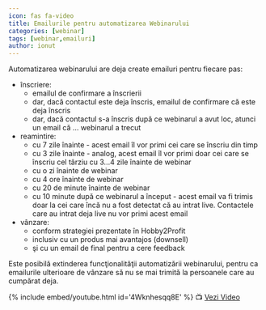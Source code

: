 ```yaml
---
icon: fas fa-video
title: Emailurile pentru automatizarea Webinarului
categories: [webinar]
tags: [webinar,emailuri]
author: ionut
---
```


Automatizarea webinarului are deja create emailuri pentru fiecare pas:
* înscriere:
  * emailul de confirmare a înscrierii
  * dar, dacă contactul este deja înscris, emailul de confirmare că este deja înscris
  * dar, dacă contactul s-a înscris după ce webinarul a avut loc, atunci un email că ... webinarul a trecut
* reamintire:
  * cu 7 zile înainte - acest email îl vor primi cei care se înscriu din timp
  * cu 3 zile înainte - analog, acest email îl vor primi doar cei care se înscriu cel târziu cu 3...4 zile înainte de webinar
  * cu o zi înainte de webinar
  * cu 4 ore înainte de webinar
  * cu 20 de minute înainte de webinar
  * cu 10 minute după ce webinarul a început - acest email va fi trimis doar la cei care încă nu a fost detectat că au intrat live. Contactele care au intrat deja live nu vor primi acest email
* vânzare:
  * conform strategiei prezentate în Hobby2Profit
  * inclusiv cu un produs mai avantajos (downsell)
  * şi cu un email de final pentru a cere feedback

Este posibilă extinderea funcţionalităţii automatizării webinarului, pentru ca emailurile ulterioare de vânzare să nu se mai trimită la persoanele care au cumpărat deja.

{% include embed/youtube.html id='4Wknhesqq8E' %}
📺 [Vezi Video](https://www.youtube.com/watch?v=4Wknhesqq8E)
